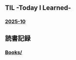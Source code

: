 ## TIL -Today I Learned-

### [2025-10](https://github.com/Iwasaki-Y0125/TIL/tree/main/2025-10)

## 読書記録
### [Books/](https://github.com/users/Iwasaki-Y0125/projects/1)
